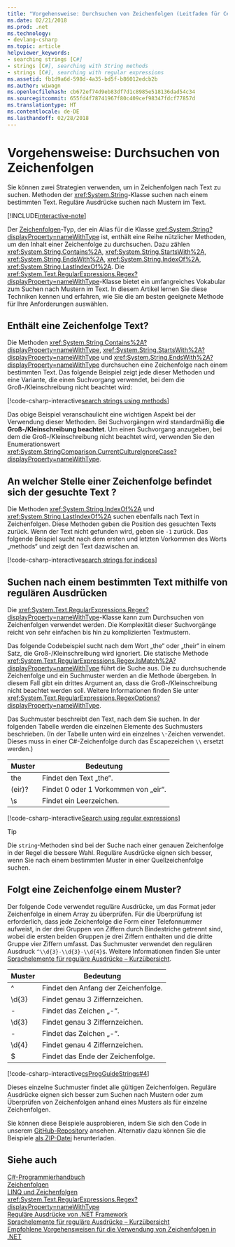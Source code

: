 ```yaml
---
title: "Vorgehensweise: Durchsuchen von Zeichenfolgen (Leitfaden für C#)"
ms.date: 02/21/2018
ms.prod: .net
ms.technology:
- devlang-csharp
ms.topic: article
helpviewer_keywords:
- searching strings [C#]
- strings [C#], searching with String methods
- strings [C#], searching with regular expressions
ms.assetid: fb1d9a6d-598d-4a35-bd5f-b86012edcb2b
ms.author: wiwagn
ms.openlocfilehash: cb672ef74d9eb83df7d1c8985e518136dad54c34
ms.sourcegitcommit: 655fd4f78741967f80c409cef98347fdcf77857d
ms.translationtype: HT
ms.contentlocale: de-DE
ms.lasthandoff: 02/28/2018
---
```

# <a name="how-to-search-strings"></a>Vorgehensweise: Durchsuchen von Zeichenfolgen

Sie können zwei Strategien verwenden, um in Zeichenfolgen nach Text zu suchen. Methoden der <xref:System.String>-Klasse suchen nach einem bestimmten Text. Reguläre Ausdrücke suchen nach Mustern im Text.

[!INCLUDE[interactive-note](~/includes/csharp-interactive-note.md)]

Der [Zeichenfolgen](../language-reference/keywords/string.md)-Typ, der ein Alias für die Klasse <xref:System.String?displayProperty=nameWithType> ist, enthält eine Reihe nützlicher Methoden, um den Inhalt einer Zeichenfolge zu durchsuchen. Dazu zählen <xref:System.String.Contains%2A>, <xref:System.String.StartsWith%2A>, <xref:System.String.EndsWith%2A>, <xref:System.String.IndexOf%2A>, <xref:System.String.LastIndexOf%2A>. Die <xref:System.Text.RegularExpressions.Regex?displayProperty=nameWithType>-Klasse bietet ein umfangreiches Vokabular zum Suchen nach Mustern im Text. In diesem Artikel lernen Sie diese Techniken kennen und erfahren, wie Sie die am besten geeignete Methode für Ihre Anforderungen auswählen.

## <a name="does-a-string-contain-text"></a>Enthält eine Zeichenfolge Text?

Die Methoden <xref:System.String.Contains%2A?displayProperty=nameWithType>, <xref:System.String.StartsWith%2A?displayProperty=nameWithType> und <xref:System.String.EndsWith%2A?displayProperty=nameWithType> durchsuchen eine Zeichenfolge nach einem bestimmten Text. Das folgende Beispiel zeigt jede dieser Methoden und eine Variante, die einen Suchvorgang verwendet, bei dem die Groß-/Kleinschreibung nicht beachtet wird:

[!code-csharp-interactive[search strings using methods](../../../samples/snippets/csharp/how-to/strings/SearchStrings.cs#1)]

Das obige Beispiel veranschaulicht eine wichtigen Aspekt bei der Verwendung dieser Methoden. Bei Suchvorgängen wird standardmäßig **die Groß-/Kleinschreibung beachtet**. Um einen Suchvorgang anzugeben, bei dem die Groß-/Kleinschreibung nicht beachtet wird, verwenden Sie den Enumerationswert <xref:System.StringComparison.CurrentCultureIgnoreCase?displayProperty=nameWithType>.

## <a name="where-does-the-sought-text-occur-in-a-string"></a>An welcher Stelle einer Zeichenfolge befindet sich der gesuchte Text ?

Die Methoden <xref:System.String.IndexOf%2A> und <xref:System.String.LastIndexOf%2A> suchen ebenfalls nach Text in Zeichenfolgen. Diese Methoden geben die Position des gesuchten Texts zurück. Wenn der Text nicht gefunden wird, geben sie `-1` zurück. Das folgende Beispiel sucht nach dem ersten und letzten Vorkommen des Worts „methods“ und zeigt den Text dazwischen an.
  
[!code-csharp-interactive[search strings for indices](../../../samples/snippets/csharp/how-to/strings/SearchStrings.cs#2)]

## <a name="finding-specific-text-using-regular-expressions"></a>Suchen nach einem bestimmten Text mithilfe von regulären Ausdrücken

Die <xref:System.Text.RegularExpressions.Regex?displayProperty=nameWithType>-Klasse kann zum Durchsuchen von Zeichenfolgen verwendet werden. Die Komplexität dieser Suchvorgänge reicht von sehr einfachen bis hin zu komplizierten Textmustern.

Das folgende Codebeispiel sucht nach dem Wort „the“ oder „their“ in einem Satz, die Groß-/Kleinschreibung wird ignoriert. Die statische Methode <xref:System.Text.RegularExpressions.Regex.IsMatch%2A?displayProperty=nameWithType> führt die Suche aus. Die zu durchsuchende Zeichenfolge und ein Suchmuster werden an die Methode übergeben. In diesem Fall gibt ein drittes Argument an, dass die Groß-/Kleinschreibung nicht beachtet werden soll. Weitere Informationen finden Sie unter <xref:System.Text.RegularExpressions.RegexOptions?displayProperty=nameWithType>.  

Das Suchmuster beschreibt den Text, nach dem Sie suchen. In der folgenden Tabelle werden die einzelnen Elemente des Suchmusters beschrieben. (In der Tabelle unten wird ein einzelnes `\`-Zeichen verwendet. Dieses muss in einer C#-Zeichenfolge durch das Escapezeichen `\\` ersetzt werden.)

| Muster  | Bedeutung     |
| -------- |-------------|
| the      | Findet den Text „the“. |
| (eir)?   | Findet 0 oder 1 Vorkommen von „eir“. |
| \s       | Findet ein Leerzeichen.    |
  
[!code-csharp-interactive[Search using regular expressions](../../../samples/snippets/csharp/how-to/strings/SearchStrings.cs#3)]
  
> [!TIP]
> Die `string`-Methoden sind bei der Suche nach einer genauen Zeichenfolge in der Regel die bessere Wahl. Reguläre Ausdrücke eignen sich besser, wenn Sie nach einem bestimmten Muster in einer Quellzeichenfolge suchen.

## <a name="does-a-string-follow-a-pattern"></a>Folgt eine Zeichenfolge einem Muster?

Der folgende Code verwendet reguläre Ausdrücke, um das Format jeder Zeichenfolge in einem Array zu überprüfen. Für die Überprüfung ist erforderlich, dass jede Zeichenfolge die Form einer Telefonnummer aufweist, in der drei Gruppen von Ziffern durch Bindestriche getrennt sind, wobei die ersten beiden Gruppen je drei Ziffern enthalten und die dritte Gruppe vier Ziffern umfasst. Das Suchmuster verwendet den regulären Ausdruck `^\\d{3}-\\d{3}-\\d{4}$`. Weitere Informationen finden Sie unter [Sprachelemente für reguläre Ausdrücke – Kurzübersicht](http://msdn.microsoft.com/library/930653a6-95d2-4697-9d5a-52d11bb6fd4c).

| Muster  | Bedeutung                             |
| -------- |-------------------------------------|
| ^        | Findet den Anfang der Zeichenfolge. |
| \d{3}    | Findet genau 3 Ziffernzeichen.  |
| -        | Findet das Zeichen „-“.           |
| \d{3}    | Findet genau 3 Ziffernzeichen.  |
| -        | Findet das Zeichen „-“.           |
| \d{4}    | Findet genau 4 Ziffernzeichen.  |
| $        | Findet das Ende der Zeichenfolge.       |


[!code-csharp-interactive[csProgGuideStrings#4](../../../samples/snippets/csharp/how-to/strings/SearchStrings.cs#4)]

Dieses einzelne Suchmuster findet alle gültigen Zeichenfolgen. Reguläre Ausdrücke eignen sich besser zum Suchen nach Mustern oder zum Überprüfen von Zeichenfolgen anhand eines Musters als für einzelne Zeichenfolgen.

Sie können diese Beispiele ausprobieren, indem Sie sich den Code in unserem [GitHub-Repository](https://github.com/dotnet/docs/tree/master/samples/snippets/csharp/how-to/strings) ansehen. Alternativ dazu können Sie die Beispiele [als ZIP-Datei](https://github.com/dotnet/docs/tree/master/samples/snippets/csharp/how-to/strings.zip) herunterladen.

## <a name="see-also"></a>Siehe auch  

 [C#-Programmierhandbuch](../programming-guide/index.md)  
 [Zeichenfolgen](../programming-guide/strings/index.md)  
 [LINQ und Zeichenfolgen](../programming-guide/concepts/linq/linq-and-strings.md)   
 <xref:System.Text.RegularExpressions.Regex?displayProperty=nameWithType>     
 [Reguläre Ausdrücke von .NET Framework](../../standard/base-types/regular-expressions.md)   
 [Sprachelemente für reguläre Ausdrücke – Kurzübersicht](../../standard/base-types/regular-expression-language-quick-reference.md)   
 [Empfohlene Vorgehensweisen für die Verwendung von Zeichenfolgen in .NET](../../standard/base-types/best-practices-strings.md)  
